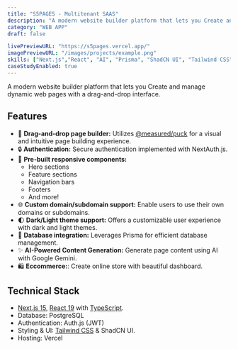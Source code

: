 ```yaml
---
title: "S5PAGES - Multitenant SAAS"
description: "A modern website builder platform that lets you Create and manage dynamic web pages with a drag-and-drop interface."
category: "WEB APP"
draft: false

livePreviewURL: "https://s5pages.vercel.app/"
imagePreviewURL: "/images/projects/example.png"
skills: ["Next.js","React", "AI", "Prisma", "ShadCN UI", "Tailwind CSS", "PostgreSQL"]
caseStudyEnabled: true
---
```


A modern website builder platform that lets you Create and manage dynamic web pages with a drag-and-drop interface.


## Features

- 🎨 **Drag-and-drop page builder:** Utilizes [@measured/puck](https://measured.ai/puck) for a visual and intuitive page building experience.
- 🔒 **Authentication:** Secure authentication implemented with NextAuth.js.
- 📱 **Pre-built responsive components:**
  - Hero sections
  - Feature sections
  - Navigation bars
  - Footers
  - And more!
- 🌐 **Custom domain/subdomain support:**  Enable users to use their own domains or subdomains.
- 🌓 **Dark/Light theme support:** Offers a customizable user experience with dark and light themes.
- 💾 **Database integration:** Leverages Prisma for efficient database management.
- ✨ **AI-Powered Content Generation:** Generate page content using AI with Google Gemini.
- 🛍 **Eccommerce:**:  Create online store with beautiful dashboard.

## Technical Stack

- [Next.js 15](https://nextjs.org), [React 19](https://react.dev) with [TypeScript](https://www.typescriptlang.org/).
- Database: PostgreSQL
- Authentication: Auth.js (JWT)
- Styling & UI: [Tailwind CSS](https://tailwindcss.com/) & ShadCN UI.
- Hosting: Vercel
